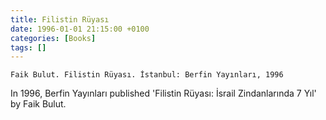 ```yaml
---
title: Filistin Rüyası
date: 1996-01-01 21:15:00 +0100
categories: [Books]
tags: []
---
```


```Faik Bulut. Filistin Rüyası. İstanbul: Berfin Yayınları, 1996```

In 1996, Berfin Yayınları published 'Filistin Rüyası: İsrail Zindanlarında 7 Yıl' by Faik Bulut.